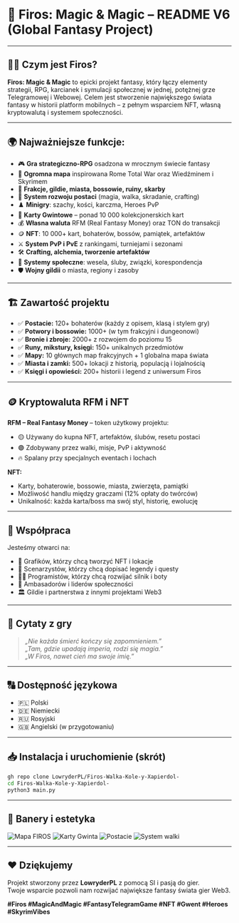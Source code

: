 
# 🌌 Firos: Magic & Magic – README V6 (Global Fantasy Project)

---

## 🧙‍♂️ Czym jest Firos?

**Firos: Magic & Magic** to epicki projekt fantasy, który łączy elementy strategii, RPG, karcianek i symulacji społecznej w jednej, potężnej grze Telegramowej i Webowej. Celem jest stworzenie największego świata fantasy w historii platform mobilnych – z pełnym wsparciem NFT, własną kryptowalutą i systemem społeczności.

---

## 🌍 Najważniejsze funkcje:

- 🎮 **Gra strategiczno-RPG** osadzona w mrocznym świecie fantasy
- 🏰 **Ogromna mapa** inspirowana Rome Total War oraz Wiedźminem i Skyrimem
- 💼 **Frakcje, gildie, miasta, bossowie, ruiny, skarby**
- 🧙 **System rozwoju postaci** (magia, walka, skradanie, crafting)
- ♟️ **Minigry**: szachy, kości, karczma, Heroes PvP
- 🎴 **Karty Gwintowe** – ponad 10 000 kolekcjonerskich kart
- 💰 **Własna waluta** RFM (Real Fantasy Money) oraz TON do transakcji
- 🪙 **NFT**: 10 000+ kart, bohaterów, bossów, pamiątek, artefaktów
- ⚔️ **System PvP i PvE** z rankingami, turniejami i sezonami
- 🛠️ **Crafting, alchemia, tworzenie artefaktów**
- 💞 **Systemy społeczne**: wesela, śluby, związki, korespondencja
- 🛡️ **Wojny gildii** o miasta, regiony i zasoby

---

## 🏗️ Zawartość projektu

- ✅ **Postacie:** 120+ bohaterów (każdy z opisem, klasą i stylem gry)
- ✅ **Potwory i bossowie:** 1000+ (w tym frakcyjni i dungeonowi)
- ✅ **Bronie i zbroje:** 2000+ z rozwojem do poziomu 15
- ✅ **Runy, mikstury, księgi:** 150+ unikalnych przedmiotów
- ✅ **Mapy:** 10 głównych map frakcyjnych + 1 globalna mapa świata
- ✅ **Miasta i zamki:** 500+ lokacji z historią, populacją i lojalnością
- ✅ **Księgi i opowieści:** 200+ historii i legend z uniwersum Firos

---

## 🪙 Kryptowaluta RFM i NFT

**RFM – Real Fantasy Money** – token użytkowy projektu:
- 🟡 Używany do kupna NFT, artefaktów, ślubów, resetu postaci
- 🟣 Zdobywany przez walki, misje, PvP i aktywność
- 🔥 Spalany przy specjalnych eventach i lochach

**NFT:**
- Karty, bohaterowie, bossowie, miasta, zwierzęta, pamiątki
- Możliwość handlu między graczami (12% opłaty do twórców)
- Unikalność: każda karta/boss ma swój styl, historię, ewolucję

---

## 🤝 Współpraca

Jesteśmy otwarci na:
- 🎨 Grafików, którzy chcą tworzyć NFT i lokacje
- 🧠 Scenarzystów, którzy chcą dopisać legendy i questy
- 🧑‍💻 Programistów, którzy chcą rozwijać silnik i boty
- 💬 Ambasadorów i liderów społeczności
- 🏛️ Gildie i partnerstwa z innymi projektami Web3

---

## 💬 Cytaty z gry

> *„Nie każda śmierć kończy się zapomnieniem.”*  
> *„Tam, gdzie upadają imperia, rodzi się magia.”*  
> *„W Firos, nawet cień ma swoje imię.”*

---

## 🔠 Dostępność językowa

- 🇵🇱 Polski
- 🇩🇪 Niemiecki
- 🇷🇺 Rosyjski
- 🇬🇧 Angielski (w przygotowaniu)

---

## 📥 Instalacja i uruchomienie (skrót)

```bash
gh repo clone LowryderPL/Firos-Walka-Kole-y-Xapierdol-
cd Firos-Walka-Kole-y-Xapierdol-
python3 main.py
```

---

## 📸 Banery i estetyka

![Mapa FIROS](./assets/firos_map_banner.jpg)
![Karty Gwinta](./assets/gwent_cards_preview.jpg)
![Postacie](./assets/heroes_banner.jpg)
![System walki](./assets/battle_system.jpg)

---

## ❤️ Dziękujemy

Projekt stworzony przez **LowryderPL** z pomocą SI i pasją do gier.  
Twoje wsparcie pozwoli nam rozwijać największe fantasy świata gier Web3.

**#Firos #MagicAndMagic #FantasyTelegramGame #NFT #Gwent #Heroes #SkyrimVibes**
